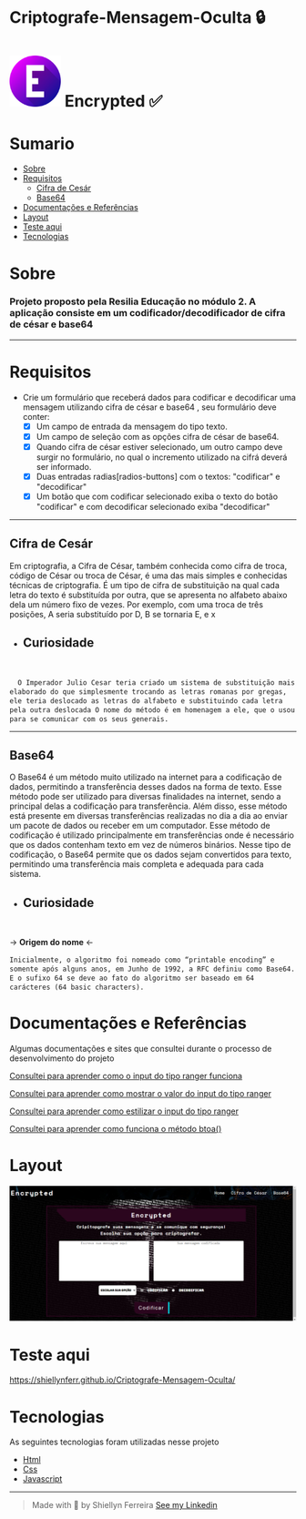 <h1>Criptografe-Mensagem-Oculta 🔒<h1> 
 <img width="90px" src="img/letter-e.png">
 <strong>Encrypted</strong> ✅
<h1>Sumario</h1>

- [Sobre](#sobre)
- [Requisitos](#requisitos)
  - [Cifra de Cesár](#cifra-de-cesár)
  - [Base64](#base64)
- [Documentações e Referências](#documentações-e-referências)
- [Layout](#layout)
- [Teste aqui](#teste-aqui)
- [Tecnologias](#tecnologias)

# Sobre
<h3> Projeto proposto pela Resilia Educação no módulo 2. A aplicação consiste em um codificador/decodificador de cifra de césar e base64 </h3>
<hr>

# Requisitos
- Crie um formulário que receberá dados para codificar e decodificar uma mensagem utilizando cifra de césar e base64 , seu formulário deve conter:
  - [X] Um campo de entrada da mensagem do tipo texto.
  - [x] Um campo de seleção com as opções cifra de césar de base64. 
  - [X] Quando cifra de césar estiver selecionado, um outro campo deve surgir no formulário, no qual o incremento utilizado na cifrá deverá ser informado.
  - [x] Duas entradas radias[radios-buttons] com o textos: "codificar" e "decodificar"
  - [X] Um botão que com codificar selecionado exiba o texto do botão "codificar" e com decodificar selecionado exiba "decodificar" 
<hr>

## Cifra de Cesár

Em criptografia, a Cifra de César, também conhecida como cifra de troca, código de César ou troca de César, é uma das mais simples e conhecidas técnicas de criptografia. É um tipo de cifra de substituição na qual cada letra do texto é substituída por outra, que se apresenta no alfabeto abaixo dela um número fixo de vezes. Por exemplo, com uma troca de três posições, A seria substituído por D, B se tornaria E, e x
  
  - <h2>Curiosidade</h2>
  <br>
  
```
  O Imperador Julio Cesar teria criado um sistema de substituição mais elaborado do que simplesmente trocando as letras romanas por gregas, ele teria deslocado as letras do alfabeto e substituindo cada letra pela outra deslocada O nome do método é em homenagem a ele, que o usou para se comunicar com os seus generais.
```
<hr>

##  Base64

O Base64 é um método muito utilizado na internet para a codificação de dados, permitindo a transferência desses dados na forma de texto. Esse método pode ser utilizado para diversas finalidades na internet, sendo a principal delas a codificação para transferência. Além disso, esse método está presente em diversas transferências realizadas no dia a dia ao enviar um pacote de dados ou receber em um computador. Esse método de codificação é utilizado principalmente em transferências onde é necessário que os dados contenham texto em vez de números binários. Nesse tipo de codificação, o Base64 permite que os dados sejam convertidos para texto, permitindo uma transferência mais completa e adequada para cada sistema. 

 -  <h2>Curiosidade</h2>
  <br>
  
-> <strong>Origem do nome</strong> <-

```
Inicialmente, o algoritmo foi nomeado como “printable encoding” e somente após alguns anos, em Junho de 1992, a RFC definiu como Base64. E o sufixo 64 se deve ao fato do algoritmo ser baseado em 64 carácteres (64 basic characters).
```

# Documentações e Referências

Algumas documentações e sites que consultei durante o processo de desenvolvimento do projeto

[Consultei para aprender como o input do tipo ranger funciona](https://developer.mozilla.org/pt-BR/docs/Web/HTML/Element/input/range
)

[Consultei para aprender como mostrar o valor do input do tipo ranger](https://pt.stackoverflow.com/questions/138489/como-fa%C3%A7o-para-mostrar-o-value-do-input-type-range
)

[Consultei para aprender como estilizar o input do tipo ranger](https://desenvolvedor-web.blogspot.com/2018/02/colocar-estilo-no-input-ranger.html
)

[Consultei para aprender como funciona o método btoa()](https://developer.mozilla.org/en-US/docs/Web/API/btoa#examples
)



# Layout

<img src="img/encrypted.png">

<br>

# Teste aqui 

   https://shiellynferr.github.io/Criptografe-Mensagem-Oculta/

#  Tecnologias

As seguintes tecnologias foram utilizadas nesse projeto

- [Html](https://developer.mozilla.org/pt-BR/docs/Web/HTML)
- [Css](https://developer.mozilla.org/pt-BR/docs/Web/CSS)
- [Javascript](https://developer.mozilla.org/pt-BR/docs/Web/JavaScript/Guide/Introduction)

<hr>
  
 > Made with 💙 by Shiellyn Ferreira [See my Linkedin](https://www.linkedin.com/in/shiellyn-ferreira/)


